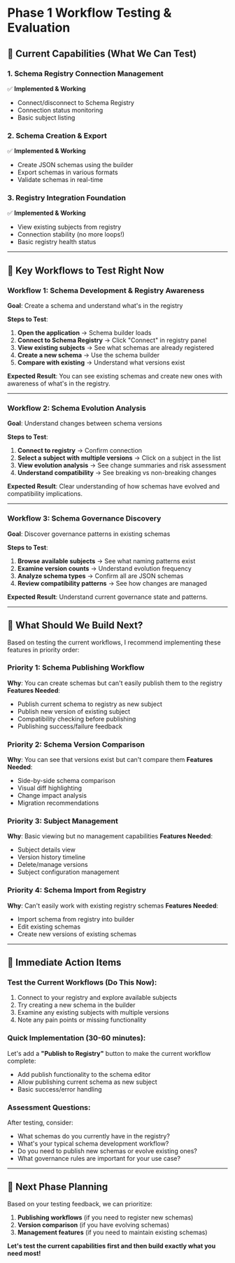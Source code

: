 # Phase 1 Workflow Testing & Evaluation

## 🎯 **Current Capabilities (What We Can Test)**

### **1. Schema Registry Connection Management**
✅ **Implemented & Working**
- Connect/disconnect to Schema Registry
- Connection status monitoring  
- Basic subject listing

### **2. Schema Creation & Export**
✅ **Implemented & Working**
- Create JSON schemas using the builder
- Export schemas in various formats
- Validate schemas in real-time

### **3. Registry Integration Foundation** 
✅ **Implemented & Working**
- View existing subjects from registry
- Connection stability (no more loops!)
- Basic registry health status

---

## 🧪 **Key Workflows to Test Right Now**

### **Workflow 1: Schema Development & Registry Awareness** 
**Goal**: Create a schema and understand what's in the registry

**Steps to Test**:
1. **Open the application** → Schema builder loads
2. **Connect to Schema Registry** → Click "Connect" in registry panel
3. **View existing subjects** → See what schemas are already registered
4. **Create a new schema** → Use the schema builder
5. **Compare with existing** → Understand what versions exist

**Expected Result**: You can see existing schemas and create new ones with awareness of what's in the registry.

---

### **Workflow 2: Schema Evolution Analysis**
**Goal**: Understand changes between schema versions

**Steps to Test**:
1. **Connect to registry** → Confirm connection
2. **Select a subject with multiple versions** → Click on a subject in the list
3. **View evolution analysis** → See change summaries and risk assessment
4. **Understand compatibility** → See breaking vs non-breaking changes

**Expected Result**: Clear understanding of how schemas have evolved and compatibility implications.

---

### **Workflow 3: Schema Governance Discovery**
**Goal**: Discover governance patterns in existing schemas

**Steps to Test**:
1. **Browse available subjects** → See what naming patterns exist
2. **Examine version counts** → Understand evolution frequency
3. **Analyze schema types** → Confirm all are JSON schemas
4. **Review compatibility patterns** → See how changes are managed

**Expected Result**: Understand current governance state and patterns.

---

## 🚀 **What Should We Build Next?**

Based on testing the current workflows, I recommend implementing these features in priority order:

### **Priority 1: Schema Publishing Workflow**
**Why**: You can create schemas but can't easily publish them to the registry
**Features Needed**:
- Publish current schema to registry as new subject
- Publish new version of existing subject  
- Compatibility checking before publishing
- Publishing success/failure feedback

### **Priority 2: Schema Version Comparison**
**Why**: You can see that versions exist but can't compare them
**Features Needed**:
- Side-by-side schema comparison
- Visual diff highlighting
- Change impact analysis
- Migration recommendations

### **Priority 3: Subject Management**
**Why**: Basic viewing but no management capabilities
**Features Needed**:
- Subject details view
- Version history timeline
- Delete/manage versions
- Subject configuration management

### **Priority 4: Schema Import from Registry**  
**Why**: Can't easily work with existing registry schemas
**Features Needed**:
- Import schema from registry into builder
- Edit existing schemas
- Create new versions of existing schemas

---

## 🎯 **Immediate Action Items**

### **Test the Current Workflows** (Do This Now):
1. Connect to your registry and explore available subjects
2. Try creating a new schema in the builder
3. Examine any existing subjects with multiple versions
4. Note any pain points or missing functionality

### **Quick Implementation** (30-60 minutes):
Let's add a **"Publish to Registry"** button to make the current workflow complete:
- Add publish functionality to the schema editor
- Allow publishing current schema as new subject
- Basic success/error handling

### **Assessment Questions**:
After testing, consider:
- What schemas do you currently have in the registry?
- What's your typical schema development workflow?
- Do you need to publish new schemas or evolve existing ones?
- What governance rules are important for your use case?

---

## 🔄 **Next Phase Planning**

Based on your testing feedback, we can prioritize:
1. **Publishing workflows** (if you need to register new schemas)
2. **Version comparison** (if you have evolving schemas)  
3. **Management features** (if you need to maintain existing schemas)

**Let's test the current capabilities first and then build exactly what you need most!**
